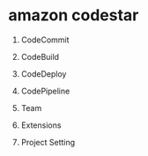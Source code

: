 # amazon codestar
1. CodeCommit

2. CodeBuild

3. CodeDeploy

4. CodePipeline

5. Team

6. Extensions

7. Project Setting
